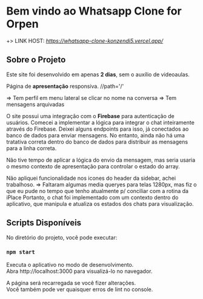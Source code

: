 # Bem vindo ao Whatsapp Clone for Orpen

+> LINK HOST: *https://whatsapp-clone-konzendi5.vercel.app/*

## Sobre o Projeto

Este site foi desenvolvido em apenas **2 dias**, sem o auxílio de videoaulas. 

Página de **apresentação** responsiva. //path='/'

=> Tem perfil em menu lateral se clicar no nome na conversa
=> Tem mensagens arquivadas

O site possui uma integração com o **Firebase** para autenticação de usuários. Comecei a implementar a lógica para integrar o chat inteiramente através do Firebase. Deixei alguns endpoints para isso, já conectados ao banco de dados para enviar mensagens. No entanto, ainda não há uma tratativa correta dentro do banco de dados para distribuir as mensagens para a linha correta.

Não tive tempo de aplicar a lógica do envio da mensagem, mas seria usaria o mesmo contexto de apresentação para controlar o estado do array.

Não apliquei funcionalidade nos icones do header da sidebar, achei trabalhoso.
=> Faltaram algumas media queryes para telas 1280px, mas fiz o que eu pude no tempo que tenho atualmente p/ conciliar com a rotina da iPlace
Portanto, o chat foi implementado com um contexto dentro do aplicativo, que manipula e atualiza os estados dos chats para visualização.

## Scripts Disponíveis

No diretório do projeto, você pode executar:

### `npm start`

Executa o aplicativo no modo de desenvolvimento.\
Abra http://localhost:3000 para visualizá-lo no navegador.

A página será recarregada se você fizer alterações.\
Você também pode ver quaisquer erros de lint no console.